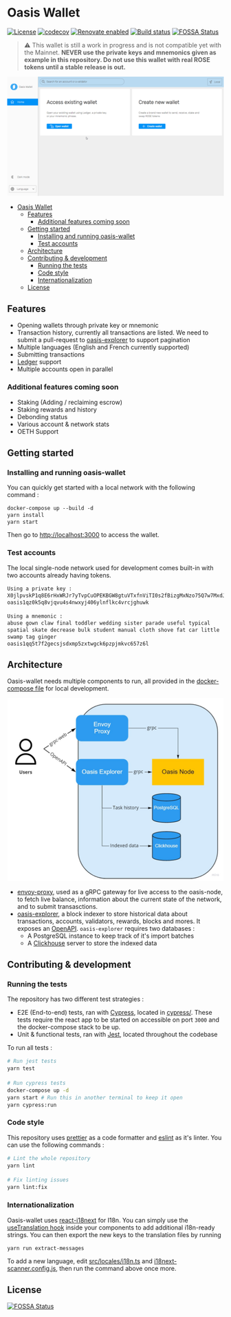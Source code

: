 # Oasis Wallet

[![License](https://img.shields.io/badge/License-Apache%202.0-blue.svg)](https://opensource.org/licenses/Apache-2.0)
[![codecov](https://codecov.io/gh/esya/oasis-wallet/branch/develop/graph/badge.svg)](https://codecov.io/gh/esya/oasis-wallet)
[![Renovate enabled](https://img.shields.io/badge/renovate-enabled-brightgreen.svg)](https://renovatebot.com/)
[![Build status](https://github.com/esya/oasis-wallet/actions/workflows/build.yaml/badge.svg)](https://github.com/esya/oasis-wallet/actions)
[![FOSSA Status](https://app.fossa.com/api/projects/git%2Bgithub.com%2FEsya%2Foasis-wallet.svg?type=shield)](https://app.fossa.com/projects/git%2Bgithub.com%2FEsya%2Foasis-wallet?ref=badge_shield)

> :warning: This wallet is still a work in progress and is not compatible yet with the Mainnet. **NEVER use the private keys and mnemonics given as example in this repository. Do not use this wallet with real ROSE tokens until a stable release is out.**

<img src="docs/images/demo.gif">

- [Oasis Wallet](#oasis-wallet)
  - [Features](#features)
    - [Additional features coming soon](#additional-features-coming-soon)
  - [Getting started](#getting-started)
    - [Installing and running oasis-wallet](#installing-and-running-oasis-wallet)
    - [Test accounts](#test-accounts)
  - [Architecture](#architecture)
  - [Contributing & development](#contributing--development)
    - [Running the tests](#running-the-tests)
    - [Code style](#code-style)
    - [Internationalization](#internationalization)
  - [License](#license)

## Features

- Opening wallets through private key or mnemonic
- Transaction history, currently all transactions are listed. We need to submit a pull-request to [oasis-explorer](https://github.com/everstake/oasis-explorer) to support pagination
- Multiple languages (English and French currently supported)
- Submitting transactions
- [Ledger](http://ledger.com/) support
- Multiple accounts open in parallel

### Additional features coming soon

- Staking (Adding / reclaiming escrow)
- Staking rewards and history
- Debonding status
- Various account & network stats
- OETH Support

## Getting started

### Installing and running oasis-wallet

You can quickly get started with a local network with the following command :

```shell
docker-compose up --build -d
yarn install
yarn start
```

Then go to [http://localhost:3000](http://localhost:3000) to access the wallet.

### Test accounts

The local single-node network used for development comes built-in with two accounts already having tokens.

```none
Using a private key : 
X0jlpvskP1q8E6rHxWRJr7yTvpCuOPEKBGW8gtuVTxfnViTI0s2fBizgMxNzo75Q7w7MxdJXtOLeqDoFUGxxMg==
oasis1qz0k5q8vjqvu4s4nwxyj406ylnflkc4vrcjghuwk

Using a mnemonic : 
abuse gown claw final toddler wedding sister parade useful typical spatial skate decrease bulk student manual cloth shove fat car little swamp tag ginger
oasis1qq5t7f2gecsjsdxmp5zxtwgck6pzpjmkvc657z6l
```


## Architecture

Oasis-wallet needs multiple components to run, all provided in the [docker-compose file](docker-compose.yml) for local development.

<img src="docs/images/architecture.jpg" width="600">

- [envoy-proxy](https://www.envoyproxy.io/), used as a gRPC gateway for live access to the oasis-node, to fetch live balance, information about the current state of the network, and to submit transasctions.
- [oasis-explorer](https://github.com/everstake/oasis-explorer), a block indexer to store historical data about transactions, accounts, validators, rewards, blocks and mores. It exposes an [OpenAPI](https://github.com/everstake/oasis-explorer/blob/master/swagger/swagger.yml). `oasis-explorer` requires two databases :
  - A PostgreSQL instance to keep track of it's import batches
  - A [Clickhouse](https://github.com/ClickHouse/ClickHouse) server to store the indexed data

## Contributing & development

### Running the tests

The repository has two different test strategies :

- E2E (End-to-end) tests, ran with [Cypress](https://www.cypress.io/), located in [cypress/](/cypress). These tests require the react app to be started on accessible on port `3000` and the docker-compose stack to be up.
- Unit & functional tests, ran with [Jest](https://github.com/facebook/jest), located throughout the codebase

To run all tests :

```bash
# Run jest tests
yarn test

# Run cypress tests
docker-compose up -d
yarn start # Run this in another terminal to keep it open
yarn cypress:run
```

### Code style

This repository uses [prettier](https://prettier.io/) as a code formatter and [eslint](https://github.com/eslint/eslint) as it's linter. You can use the following commands :

```bash
# Lint the whole repository
yarn lint

# Fix linting issues
yarn lint:fix
```

### Internationalization

Oasis-wallet uses [react-i18next](https://react.i18next.com/) for I18n. You can simply use the [useTranslation hook](https://react.i18next.com/latest/usetranslation-hook) inside your components to add additional i18n-ready strings. You can then export the new keys to the translation files by running

```shell
yarn run extract-messages
```

To add a new language, edit [src/locales/i18n.ts](src/locales/i18n.ts) and [i18next-scanner.config.js](internals/extractMessages/i18next-scanner.config.js), then run the command above once more.

## License
[![FOSSA Status](https://app.fossa.com/api/projects/git%2Bgithub.com%2FEsya%2Foasis-wallet.svg?type=large)](https://app.fossa.com/projects/git%2Bgithub.com%2FEsya%2Foasis-wallet?ref=badge_large)
